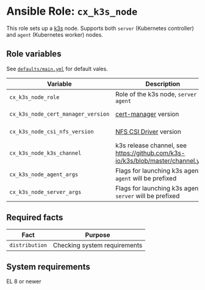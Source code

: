 # Ansible Role: `cx_k3s_node`

This role sets up a [k3s](https://k3s.io/) node. Supports both `server` (Kubernetes controller) and `agent` (Kubernetes worker) nodes.

## Role variables

See [`defaults/main.yml`](defaults/main.yml) for default vales.

| Variable                           | Description                                                                     | Required        |
| ---------------------------------- | ------------------------------------------------------------------------------- | --------------- |
| `cx_k3s_node_role`                 | Role of the k3s node, `server` or `agent`                                       | **Yes**         |
| `cx_k3s_node_cert_manager_version` | [cert-manager](https://cert-manager.io/) version                                | No, has default |
| `cx_k3s_node_csi_nfs_version`      | [NFS CSI Driver](https://github.com/kubernetes-csi/csi-driver-nfs) version      | No, has default |
| `cx_k3s_node_k3s_channel`          | k3s release channel, see https://github.com/k3s-io/k3s/blob/master/channel.yaml | No, has default |
| `cx_k3s_node_agent_args`           | Flags for launching k3s agent, `agent` will be prefixed                         | No              |
| `cx_k3s_node_server_args`          | Flags for launching k3s agent, `server` will be prefixed                        | No              |

## Required facts

| Fact           | Purpose                      |
| -------------- | ---------------------------- |
| `distribution` | Checking system requirements |

## System requirements

EL 8 or newer
